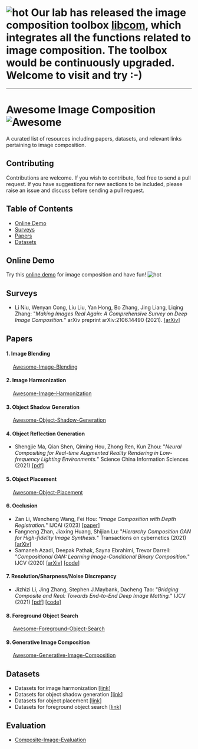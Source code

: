 # ![hot](https://bcmi.sjtu.edu.cn/~niuli/images/fire.png) Our lab has released the image composition toolbox [libcom](https://github.com/bcmi/libcom), which integrates all the functions related to image composition. The toolbox would be continuously upgraded. Welcome to visit and try :-)
---

# Awesome Image Composition  ![Awesome](https://cdn.rawgit.com/sindresorhus/awesome/d7305f38d29fed78fa85652e3a63e154dd8e8829/media/badge.svg)

A curated list of resources including papers, datasets, and relevant links pertaining to image composition.

## Contributing

Contributions are welcome.  If you wish to contribute, feel free to send a pull request. If you have suggestions for new sections to be included, please raise an issue and discuss before sending a pull request.

## Table of Contents
+ [Online Demo](#Online-demo)
+ [Surveys](#Surveys)
+ [Papers](#Papers)
+ [Datasets](#Datasets)

## Online Demo

Try this [online demo](https://bcmi.sjtu.edu.cn/home/niuli/demo_image_composition/) for image composition and have fun! ![hot](https://bcmi.sjtu.edu.cn/~niuli/images/fire.png)

## Surveys
+ Li Niu, Wenyan Cong, Liu Liu, Yan Hong, Bo Zhang, Jing Liang, Liqing Zhang: "*Making Images Real Again: A Comprehensive Survey on Deep Image Composition.*" arXiv preprint arXiv:2106.14490 (2021). [[arXiv]](https://arxiv.org/pdf/2106.14490.pdf)

## Papers

#### 1. Image Blending
  &emsp;  [Awesome-Image-Blending](https://github.com/bcmi/Awesome-Image-Blending)

#### 2. Image Harmonization
  &emsp;  [Awesome-Image-Harmonization](https://github.com/bcmi/Awesome-Image-Harmonization)
 
#### 3. Object Shadow Generation

  &emsp;  [Awesome-Object-Shadow-Generation](https://github.com/bcmi/Awesome-Object-Shadow-Generation)
  
#### 4. Object Reflection Generation

+ Shengjie Ma, Qian Shen, Qiming Hou, Zhong Ren, Kun Zhou: "*Neural Compositing for Real-time Augmented Reality Rendering in Low-frequency Lighting Environments.*" Science China Information Sciences (2021) [[pdf]](http://kunzhou.net/2021/NeuralComposite.pdf)

#### 5. Object Placement 

  &emsp;  [Awesome-Object-Placement](https://github.com/bcmi/Awesome-Object-Placement)

#### 6. Occlusion
+ Zan Li, Wencheng Wang, Fei Hou: "*Image Composition with Depth Registration.*" IJCAI (2023) [[paper]](https://www.ijcai.org/proceedings/2023/0126.pdf)
+ Fangneng Zhan, Jiaxing Huang, Shijian Lu: "*Hierarchy Composition GAN for High-fidelity Image Synthesis.*" Transactions on cybernetics (2021) [[arXiv]](https://arxiv.org/pdf/1905.04693.pdf)
+ Samaneh Azadi, Deepak Pathak, Sayna Ebrahimi, Trevor Darrell: "*Compositional GAN: Learning Image-Conditional Binary Composition.*" IJCV (2020) [[arXiv]](https://arxiv.org/pdf/1807.07560.pdf) [[code]](https://github.com/azadis/CompositionalGAN)

#### 7. Resolution/Sharpness/Noise Discrepancy

+ Jizhizi Li, Jing Zhang, Stephen J.Maybank, Dacheng Tao: "*Bridging Composite and Real: Towards End-to-End Deep Image Matting.*" IJCV (2021) [[pdf]](https://link.springer.com/content/pdf/10.1007/s11263-021-01541-0.pdf) [[code]](https://github.com/JizhiziLi/GFM)

#### 8. Foreground Object Search

  &emsp;  [Awesome-Foreground-Object-Search](https://github.com/bcmi/Awesome-Foreground-Object-Search)

#### 9. Generative Image Composition

  &emsp;  [Awesome-Generative-Image-Composition](https://github.com/bcmi/Awesome-Generative-Image-Composition) 

## Datasets
+ Datasets for image harmonization [[link]](https://github.com/bcmi/Awesome-Image-Harmonization#Datasets)
+ Datasets for object shadow generation [[link]](https://github.com/bcmi/Awesome-Object-Shadow-Generation#Datasets)
+ Datasets for object placement [[link]](https://github.com/bcmi/Awesome-Object-Placement#Datasets)
+ Datasets for foreground object search [[link]](https://github.com/bcmi/Awesome-Foreground-Object-Search/tree/main#Datasets)

## Evaluation

+ [Composite-Image-Evaluation](https://github.com/bcmi/Composite-Image-Evaluation)

